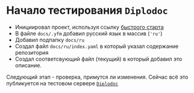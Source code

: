 # Начало тестирования `Diplodoc`

 - Инициировал проект, используя ссылку [быстрого старта](https://diplodoc.com/quickstart)
 - В файле `docs/.yfm` добавил русский язык в массив (`'ru'`)
 - Добавил подпапку `docs/ru`
 - Создал файл `docs/ru/index.yaml` в который указал содержание репозитория
 - Создал соответсвующий файл (текущий) в который добавил это описание.

Следующий этап - проверка, примутся ли изменения. Сейчас всё это публикуется на тестовом сервере [`Diplodoc`](https://common---gh-aje32fmqp4deo1fm5v82.viewer.diplodoc.com/en/sub-section/content)
